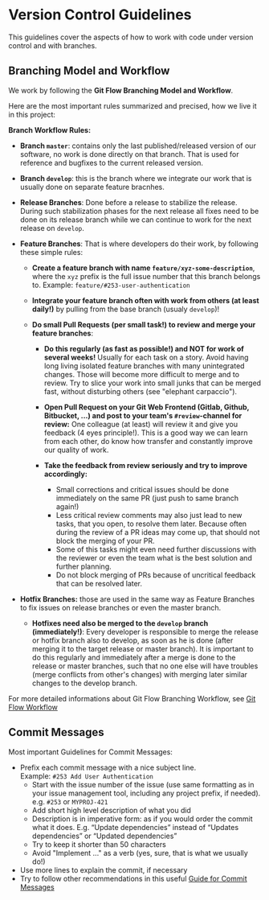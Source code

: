 # Version Control Guidelines
This guidelines cover the aspects of how to work with code under version control and with branches.

## Branching Model and Workflow

We work by following the **Git Flow Branching Model and Workflow**.
 
Here are the most important rules summarized and precised, how we live it in this project:

**Branch Workflow Rules:**

* **Branch `master`**: contains only the last published/released version of our software, no work is done directly on that branch. That is used for reference and bugfixes to the current released version.

* **Branch `develop`**: this is the branch where we integrate our work that is usually done on separate feature bracnhes.

* **Release Branches**: Done before a release to stabilize the release. During such stabilization phases for the next release all fixes need to be done on its release branch while we can continue to work for the next release on `develop`. 

* **Feature Branches**: That is where developers do their work, by following these simple rules:

   * **Create a feature branch with name `feature/xyz-some-description`**, 
     where the `xyz` prefix is the full issue number that this branch belongs to. 
     Example: `feature/#253-user-authentication`
   
   * **Integrate your feature branch often with work from others (at least daily!)** by pulling from the base branch (usualy `develop`)!
   
   * **Do small Pull Requests (per small task!) to review and merge your feature branches**: 
   
       * **Do this regularly (as fast as possible!) and NOT for work of several weeks!** Usually for each task on a story. Avoid having long living isolated feature branches with many unintegrated changes. Those will become more difficult to merge and to review. Try to slice your work into small junks that can be merged fast, without disturbing others (see "elephant carpaccio").
       
       * **Open Pull Request on your Git Web Frontend (Gitlab, Github, Bitbucket, ...) and post to your team's `#review`-channel for review:** One colleague (at least) will review it and give you feedback (4 eyes principle!). This is a good way we can learn from each other, do know how transfer and constantly improve our quality of work.
       
       * **Take the feedback from review seriously and try to improve accordingly:** 
          * Small corrections and critical issues should be done immediately on the same PR (just push to same branch again!)
          * Less critical review comments may also just lead to new tasks, that you open, to resolve them later. Because often during the review of a PR ideas may come up, that should not block the merging of your PR.
          * Some of this tasks might even need further discussions with the reviewer or even the team what is the best solution and further planning.
          * Do not block merging of PRs because of uncritical feedback that can be resolved later.

 * **Hotfix Branches:** those are used in the same way as Feature Branches to fix issues on release branches or even the master branch.
      * **Hotfixes need also be merged to the `develop` branch (immediately!)**: Every developer is responsible to merge the release or hotfix branch also to develop, as soon as he is done (after merging it to the target release or master branch). It is important to do this regularly and immediately after a merge is done to the release or master branches, such that no one else will have troubles (merge conflicts from other's changes) with merging later similar changes to the develop branch.

For more detailed informations about Git Flow Branching Workflow, see [Git Flow Workflow](https://www.atlassian.com/git/tutorials/comparing-workflows/gitflow-workflow)

## Commit Messages

Most important Guidelines for Commit Messages:

* Prefix each commit message with a nice subject line.<br/>
  Example: `#253 Add User Authentication`
   * Start with the issue number of the issue (use same formatting as in your issue management tool, including any project prefix, if needed).
      e.g. `#253` or `MYPROJ-421`
   * Add short high level description of what you did 
   * Description is in imperative form: 
      as if you would order the commit what it does.
      E.g. “Update dependencies” instead of “Updates dependencies” or “Updated dependencies”
   * Try to keep it shorter than 50 characters
   * Avoid "Implement ..." as a verb 
      (yes, sure, that is what we usually do!)
* Use more lines to explain the commit, if necessary
* Try to follow other recommendations in this useful [Guide for Commit Messages](http://chris.beams.io/posts/git-commit/) 